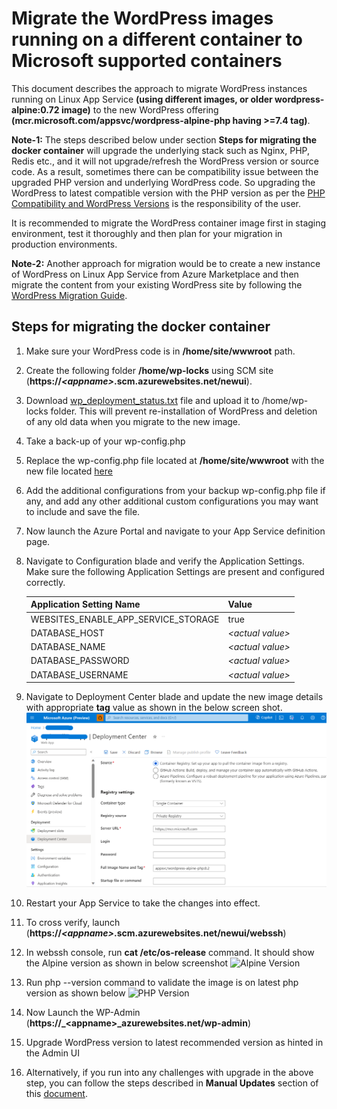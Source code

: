 # Migrate the WordPress images running on a different container to Microsoft supported containers

This document describes the approach to migrate WordPress instances running on Linux App Service **(using different images, or older wordpress-alpine:0.72 image)** to the new WordPress offering **(mcr.microsoft.com/appsvc/wordpress-alpine-php having >=7.4 tag)**.

**Note-1:** The steps described below under section **Steps for migrating the docker container** will upgrade the underlying stack such as Nginx, PHP, Redis etc., and it will not upgrade/refresh the WordPress version or source code.  As a result, sometimes there can be compatibility issue between the upgraded PHP version and underlying WordPress code. So upgrading the WordPress to latest compatible version with the PHP version as per the [PHP Compatibility and WordPress Versions](https://make.wordpress.org/core/handbook/references/php-compatibility-and-wordpress-versions/) is the responsibility of the user.

It is recommended to migrate the WordPress container image first in staging environment, test it thoroughly and then plan for your migration in production environments.

**Note-2:** Another approach for migration would be to create a new instance of WordPress on Linux App Service from Azure Marketplace and then migrate the content from your existing WordPress site by following the [WordPress Migration Guide](./wordpress_migration_linux_appservices.md).

## Steps for migrating the docker container

1. Make sure your WordPress code is in **/home/site/wwwroot** path.
2. Create the following folder **/home/wp-locks** using SCM site (**https://_\<appname\>_.scm.azurewebsites.net/newui**).
3. Download [wp_deployment_status.txt](./files/wp_deployment_status.txt) file and upload it to /home/wp-locks folder. This will prevent re-installation of WordPress and deletion of any old data when you migrate to the new image.
4. Take a back-up of your wp-config.php
5. Replace the wp-config.php file located at **/home/site/wwwroot** with the new file located [here][def]
6. Add the additional configurations from your backup wp-config.php file if any, and add any other additional custom configurations you may want to include and save the file.
7. Now launch the Azure Portal and navigate to your App Service definition page.
8. Navigate to Configuration blade and verify the Application Settings. Make sure the following Application Settings are present and configured correctly.

    |    Application Setting Name            |  Value   |
    |----------------------------------------|----------|
    |    WEBSITES_ENABLE_APP_SERVICE_STORAGE |  true    |
    |    DATABASE_HOST                       | *\<actual value\>* |
    |    DATABASE_NAME                       | *\<actual value\>* |
    |    DATABASE_PASSWORD                   | *\<actual value\>* |
    |    DATABASE_USERNAME                   | *\<actual value\>* |

9. Navigate to Deployment Center blade and update the new image details  with appropriate **tag** value as shown in the below screen shot.
![Deployment Center](./media/wordpress_deployment_center_update.png)
10. Restart your App Service to take the changes into effect.
11. To cross verify, launch (**https://_\<appname\>_.scm.azurewebsites.net/newui/webssh**)
12. In webssh console, run **cat /etc/os-release** command. It should show the Alpine version as shown in below screenshot ![Alpine Version](./media/WP-Alpine-Version.png)
13. Run php --version command to validate the image is on latest php version as shown below
![PHP Version](./media/WP-PHP-Version.png)
14. Now Launch the WP-Admin (**https://_\<appname\>_azurewebsites.net/wp-admin**)
15. Upgrade WordPress version to latest recommended version as hinted in the Admin UI
16. Alternatively, if you run into any challenges with upgrade in the above step, you can follow the steps described in **Manual Updates** section of this [document](https://wordpress.org/support/article/updating-wordpress/).

[def]: https://github.com/Azure-App-Service/ImageBuilder/blob/master/GenerateDockerFiles/wordpress/wordpress/wordpress_src/wordpress-azure/wp-config.php
